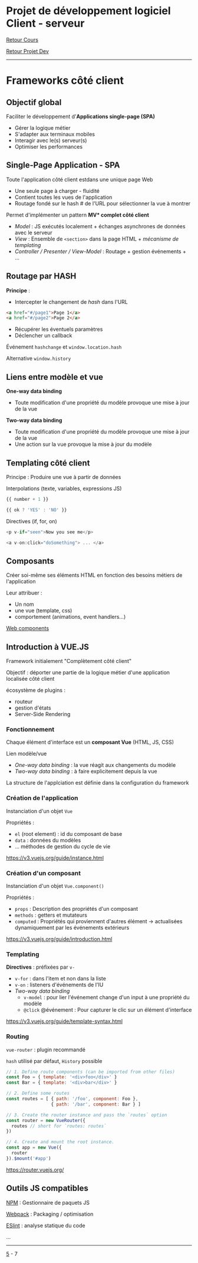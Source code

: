 # Projet de développement logiciel Client - serveur

[Retour Cours](https://mcheungsen.github.io/cours/ "Licence 3")

[Retour Projet Dev](index.md)

______
# Frameworks côté client

## Objectif global
Faciliter le développement d'**Applications single-page (SPA)**

- Gérer la logique métier
- S'adapter aux terminaux mobiles
- Interagir avec le(s) serveur(s)
- Optimiser les performances

## Single-Page Application - SPA
Toute l'application côté client estdans une unique page Web
- Une seule page à charger - fluidité
- Contient toutes les vues de l'application
- Routage fondé sur le hash # de l'URL pour sélectionner la vue à montrer

Permet d'implémenter un pattern **MV\* complet côté client** 
- *Model* : JS exécutés localement + échanges asynchrones de données avec le serveur
- *View* : Ensemble de `<section>` dans la page HTML + *mécanisme de templating*
- *Controller / Presenter / View-Model* : Routage + gestion événements + ...

## Routage par HASH
**Principe** : 
- Intercepter le changement de *hash* dans l'URL
```html
<a href="#/page1">Page 1</a>
<a href="#/page2">Page 2</a>
```
- Récupérer les éventuels paramètres
- Déclencher un callback

Événement `hashchange` et `window.location.hash`

Alternative `window.history`

## Liens entre modèle et vue
**One-way data binding**
- Toute modification d'une propriété du modèle provoque une mise à jour de la vue

**Two-way data binding**
- Toute modification d'une propriété du modèle provoque une mise à jour de la vue
- Une action sur la vue provoque la mise à jour du modèle
## Templating côté client
Principe : Produire une vue à partir de données

Interpolations (texte, variables, expressions JS)
```js
{{ number + 1 }}

{{ ok ? 'YES' : 'NO' }}
```
Directives (if, for, on)
```js
<p v-if="seen">Now you see me</p>

<a v-on:click="doSomething"> ... </a>
```

## Composants
Créer soi-même ses éléments HTML en fonction des besoins métiers de l'application

Leur attribuer :
- Un nom
- une vue (template, css)
- comportement (animations, event handlers...)

[Web components](https://www.webcomponents.org/)
## Introduction à VUE.JS
Framework initialement "Complètement côté client"

Objectif : déporter une partie de la logique métier d'une application localisée côté client

écosystème de plugins :
- routeur
- gestion d'états
- Server-Side Rendering
### Fonctionnement
Chaque élément d'interface est un **composant Vue** (HTML, JS, CSS)

Lien modèle/vue
- *One-way data binding* : la vue réagit aux changements du modèle
- *Two-way data binding* : à faire explicitement depuis la vue

La structure de l'applciation est définie dans la configuration du framework
### Création de l'application
Instanciation d'un objet `Vue`

Propriétés :
- `el` (root element) : id du composant de base
- `data` : données du modèles
- ... méthodes de gestion du cycle de vie

https://v3.vuejs.org/guide/instance.html

### Création d'un composant
Instanciation d'un objet `Vue.component()`

Propriétés :
- `props` : Description des propriétés d'un composant
- `methods` : getters et mutateurs
- `computed` : Propriétés qui proviennent d'autres élément -> actualisées dynamiquement par les événements extérieurs

https://v3.vuejs.org/guide/introduction.html

### Templating
**Directives** : préfixées par `v-`
- `v-for` : dans l'item et non dans la liste
- `v-on` : listeners d'événements de l'IU
- *Two-way data binding*
    - `v-model` : pour lier l'événement change d'un input à une propriété du modèle
    - `@click` @événement : Pour capturer le clic sur un élément d'interface

https://v3.vuejs.org/guide/template-syntax.html

### Routing

`vue-router` : plugin recommandé

`hash` utilisé par défaut, `History` possible

```js
// 1. Define route components (can be imported from other files)
const Foo = { template: '<div>foo</div>' }
const Bar = { template: '<div>bar</div>' }

// 2. Define some routes
const routes = [ { path: '/foo', component: Foo },
                 { path: '/bar', component: Bar } ]

// 3. Create the router instance and pass the `routes` option
const router = new VueRouter({
  routes // short for `routes: routes`
})

// 4. Create and mount the root instance.
const app = new Vue({
  router
}).$mount('#app')
```

https://router.vuejs.org/

## Outils JS compatibles
[NPM](https://www.npmjs.com/) : Gestionnaire de paquets JS

[Webpack](https://webpack.js.org/) : Packaging / optimisation

[ESlint](https://eslint.org/) : analyse statique du code

...

______
[5](projet-dev-5.md) - 7